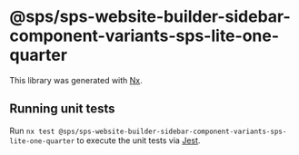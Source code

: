 # @sps/sps-website-builder-sidebar-component-variants-sps-lite-one-quarter

This library was generated with [Nx](https://nx.dev).

## Running unit tests

Run `nx test @sps/sps-website-builder-sidebar-component-variants-sps-lite-one-quarter` to execute the unit tests via [Jest](https://jestjs.io).
